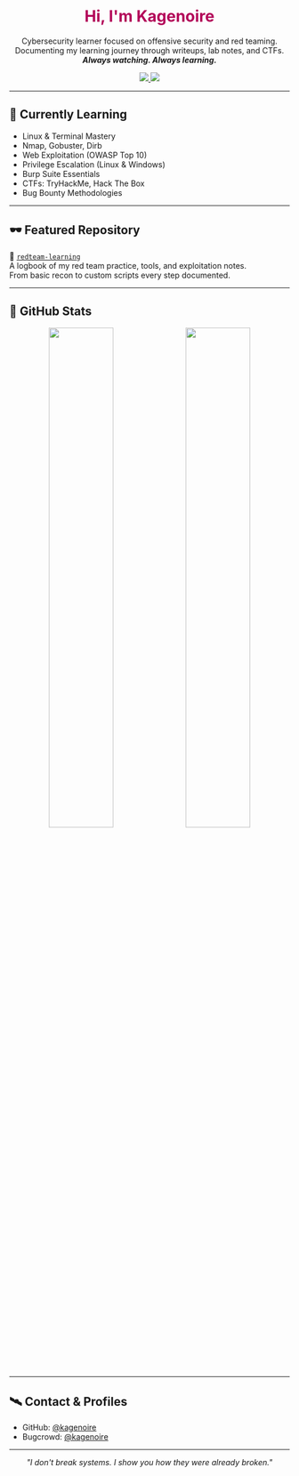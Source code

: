 <h1 align="center"><b><span style="color:#b30059">Hi, I'm Kagenoire</span></b></h1>

<p align="center">
Cybersecurity learner focused on offensive security and red teaming.<br>
Documenting my learning journey through writeups, lab notes, and CTFs.<br>
<i><b>Always watching. Always learning.</b></i>
</p>

<p align="center">
  <a href="https://github.com/kagenoire">
    <img src="https://img.shields.io/github/followers/kagenoire?label=Follow&style=social" />
  </a>
  <a href="https://github.com/kagenoire/redteam-learning">
    <img src="https://img.shields.io/badge/Repo-RedTeam--Learning-blueviolet" />
  </a>
</p>

---

## 🧪 Currently Learning

- Linux & Terminal Mastery  
- Nmap, Gobuster, Dirb  
- Web Exploitation (OWASP Top 10)  
- Privilege Escalation (Linux & Windows)  
- Burp Suite Essentials  
- CTFs: TryHackMe, Hack The Box  
- Bug Bounty Methodologies  

---

## 🕶️ Featured Repository

📌 [`redteam-learning`](https://github.com/kagenoire/redteam-learning)  
A logbook of my red team practice, tools, and exploitation notes.  
From basic recon to custom scripts every step documented.

---

## 🧠 GitHub Stats

<p align="center">
  <img src="https://github-readme-stats.vercel.app/api?username=kagenoire&show_icons=true&theme=tokyonight&hide=prs&count_private=true" width="48%" />
  <img src="https://github-readme-stats.vercel.app/api/top-langs/?username=kagenoire&layout=compact&theme=tokyonight" width="48%" />
</p>

---

## 🛰️ Contact & Profiles

- GitHub: [@kagenoire](https://github.com/kagenoire)  
- Bugcrowd: [@kagenoire](https://bugcrowd.com/kagenoire)  

---

<p align="center"><i>"I don't break systems. I show you how they were already broken."</i></p>
